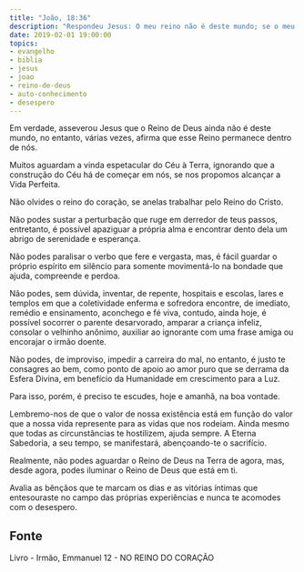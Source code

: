 ```yaml
---
title: "João, 18:36"
description: "Respondeu Jesus: O meu reino não é deste mundo; se o meu reino fosse deste mundo, pelejariam os meus servos, para que eu não fosse entregue aos judeus; mas agora o meu reino não é daqui."
date: 2019-02-01 19:00:00
topics: 
- evangelho
- biblia
- jesus
- joao
- reino-de-deus
- auto-conhecimento
- desespero
---
```


Em verdade, asseverou Jesus que o Reino de Deus ainda não é deste mundo, no
entanto, várias vezes, afirma que esse Reino permanece dentro de nós.

Muitos aguardam a vinda espetacular do Céu à Terra, ignorando que a construção
do Céu há de começar em nós, se nos propomos alcançar a Vida Perfeita.

Não olvides o reino do coração, se anelas trabalhar pelo Reino do Cristo.

Não podes sustar a perturbação que ruge em derredor de teus passos, entretanto,
é possível apaziguar a própria alma e encontrar dento dela um abrigo de
serenidade e esperança.

Não podes paralisar o verbo que fere e vergasta, mas, é fácil guardar o próprio
espírito em silêncio para somente movimentá-lo na bondade que ajuda, compreende
e perdoa.

Não podes, sem dúvida, inventar, de repente, hospitais e escolas, lares e
templos em que a coletividade enferma e sofredora encontre, de imediato, remédio
e ensinamento, aconchego e fé viva, contudo, ainda hoje, é possível socorrer o
parente desarvorado, amparar a criança infeliz, consolar o velhinho anônimo,
auxiliar ao ignorante com uma frase amiga ou encorajar o irmão doente.

Não podes, de improviso, impedir a carreira do mal, no entanto, é justo te
consagres ao bem, como ponto de apoio ao amor puro que se derrama da Esfera
Divina, em benefício da Humanidade em crescimento para a Luz.

Para isso, porém, é preciso te escudes, hoje e amanhã, na boa vontade.

Lembremo-nos de que o valor de nossa existência está em função do valor que a
nossa vida represente para as vidas que nos rodeiam.  Ainda mesmo que todas as
circunstâncias te hostilizem, ajuda sempre.  A Eterna Sabedoria, a seu tempo, se
manifestará, abençoando-te o sacrifício.

Realmente, não podes aguardar o Reino de Deus na Terra de agora, mas, desde agora,
podes iluminar o Reino de Deus que está em ti.

Avalia as bênçãos que te marcam os dias e as vitórias íntimas que entesouraste
no campo das próprias experiências e nunca te acomodes com o desespero.


## Fonte
Livro - Irmão, Emmanuel
12 - NO REINO DO CORAÇÃO
